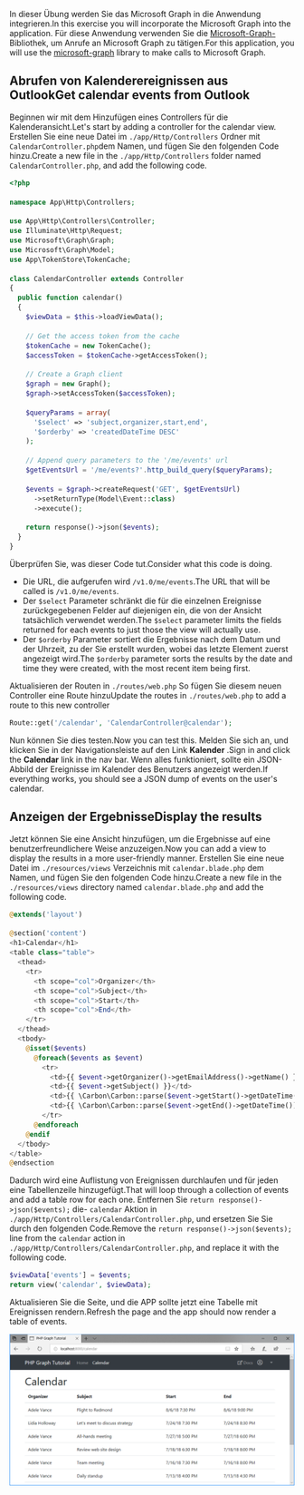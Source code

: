 <!-- markdownlint-disable MD002 MD041 -->

<span data-ttu-id="d2c5b-101">In dieser Übung werden Sie das Microsoft Graph in die Anwendung integrieren.</span><span class="sxs-lookup"><span data-stu-id="d2c5b-101">In this exercise you will incorporate the Microsoft Graph into the application.</span></span> <span data-ttu-id="d2c5b-102">Für diese Anwendung verwenden Sie die [Microsoft-Graph-](https://github.com/microsoftgraph/msgraph-sdk-php) Bibliothek, um Anrufe an Microsoft Graph zu tätigen.</span><span class="sxs-lookup"><span data-stu-id="d2c5b-102">For this application, you will use the [microsoft-graph](https://github.com/microsoftgraph/msgraph-sdk-php) library to make calls to Microsoft Graph.</span></span>

## <a name="get-calendar-events-from-outlook"></a><span data-ttu-id="d2c5b-103">Abrufen von Kalenderereignissen aus Outlook</span><span class="sxs-lookup"><span data-stu-id="d2c5b-103">Get calendar events from Outlook</span></span>

<span data-ttu-id="d2c5b-104">Beginnen wir mit dem Hinzufügen eines Controllers für die Kalenderansicht.</span><span class="sxs-lookup"><span data-stu-id="d2c5b-104">Let's start by adding a controller for the calendar view.</span></span> <span data-ttu-id="d2c5b-105">Erstellen Sie eine neue Datei im `./app/Http/Controllers` Ordner mit `CalendarController.php`dem Namen, und fügen Sie den folgenden Code hinzu.</span><span class="sxs-lookup"><span data-stu-id="d2c5b-105">Create a new file in the `./app/Http/Controllers` folder named `CalendarController.php`, and add the following code.</span></span>

```php
<?php

namespace App\Http\Controllers;

use App\Http\Controllers\Controller;
use Illuminate\Http\Request;
use Microsoft\Graph\Graph;
use Microsoft\Graph\Model;
use App\TokenStore\TokenCache;

class CalendarController extends Controller
{
  public function calendar()
  {
    $viewData = $this->loadViewData();

    // Get the access token from the cache
    $tokenCache = new TokenCache();
    $accessToken = $tokenCache->getAccessToken();

    // Create a Graph client
    $graph = new Graph();
    $graph->setAccessToken($accessToken);

    $queryParams = array(
      '$select' => 'subject,organizer,start,end',
      '$orderby' => 'createdDateTime DESC'
    );

    // Append query parameters to the '/me/events' url
    $getEventsUrl = '/me/events?'.http_build_query($queryParams);

    $events = $graph->createRequest('GET', $getEventsUrl)
      ->setReturnType(Model\Event::class)
      ->execute();

    return response()->json($events);
  }
}
```

<span data-ttu-id="d2c5b-106">Überprüfen Sie, was dieser Code tut.</span><span class="sxs-lookup"><span data-stu-id="d2c5b-106">Consider what this code is doing.</span></span>

- <span data-ttu-id="d2c5b-107">Die URL, die aufgerufen wird `/v1.0/me/events`.</span><span class="sxs-lookup"><span data-stu-id="d2c5b-107">The URL that will be called is `/v1.0/me/events`.</span></span>
- <span data-ttu-id="d2c5b-108">Der `$select` Parameter schränkt die für die einzelnen Ereignisse zurückgegebenen Felder auf diejenigen ein, die von der Ansicht tatsächlich verwendet werden.</span><span class="sxs-lookup"><span data-stu-id="d2c5b-108">The `$select` parameter limits the fields returned for each events to just those the view will actually use.</span></span>
- <span data-ttu-id="d2c5b-109">Der `$orderby` Parameter sortiert die Ergebnisse nach dem Datum und der Uhrzeit, zu der Sie erstellt wurden, wobei das letzte Element zuerst angezeigt wird.</span><span class="sxs-lookup"><span data-stu-id="d2c5b-109">The `$orderby` parameter sorts the results by the date and time they were created, with the most recent item being first.</span></span>

<span data-ttu-id="d2c5b-110">Aktualisieren der Routen in `./routes/web.php` So fügen Sie diesem neuen Controller eine Route hinzu</span><span class="sxs-lookup"><span data-stu-id="d2c5b-110">Update the routes in `./routes/web.php` to add a route to this new controller</span></span>

```php
Route::get('/calendar', 'CalendarController@calendar');
```

<span data-ttu-id="d2c5b-111">Nun können Sie dies testen.</span><span class="sxs-lookup"><span data-stu-id="d2c5b-111">Now you can test this.</span></span> <span data-ttu-id="d2c5b-112">Melden Sie sich an, und klicken Sie in der Navigationsleiste auf den Link **Kalender** .</span><span class="sxs-lookup"><span data-stu-id="d2c5b-112">Sign in and click the **Calendar** link in the nav bar.</span></span> <span data-ttu-id="d2c5b-113">Wenn alles funktioniert, sollte ein JSON-Abbild der Ereignisse im Kalender des Benutzers angezeigt werden.</span><span class="sxs-lookup"><span data-stu-id="d2c5b-113">If everything works, you should see a JSON dump of events on the user's calendar.</span></span>

## <a name="display-the-results"></a><span data-ttu-id="d2c5b-114">Anzeigen der Ergebnisse</span><span class="sxs-lookup"><span data-stu-id="d2c5b-114">Display the results</span></span>

<span data-ttu-id="d2c5b-115">Jetzt können Sie eine Ansicht hinzufügen, um die Ergebnisse auf eine benutzerfreundlichere Weise anzuzeigen.</span><span class="sxs-lookup"><span data-stu-id="d2c5b-115">Now you can add a view to display the results in a more user-friendly manner.</span></span> <span data-ttu-id="d2c5b-116">Erstellen Sie eine neue Datei im `./resources/views` Verzeichnis mit `calendar.blade.php` dem Namen, und fügen Sie den folgenden Code hinzu.</span><span class="sxs-lookup"><span data-stu-id="d2c5b-116">Create a new file in the `./resources/views` directory named `calendar.blade.php` and add the following code.</span></span>

```php
@extends('layout')

@section('content')
<h1>Calendar</h1>
<table class="table">
  <thead>
    <tr>
      <th scope="col">Organizer</th>
      <th scope="col">Subject</th>
      <th scope="col">Start</th>
      <th scope="col">End</th>
    </tr>
  </thead>
  <tbody>
    @isset($events)
      @foreach($events as $event)
        <tr>
          <td>{{ $event->getOrganizer()->getEmailAddress()->getName() }}</td>
          <td>{{ $event->getSubject() }}</td>
          <td>{{ \Carbon\Carbon::parse($event->getStart()->getDateTime())->format('n/j/y g:i A') }}</td>
          <td>{{ \Carbon\Carbon::parse($event->getEnd()->getDateTime())->format('n/j/y g:i A') }}</td>
        </tr>
      @endforeach
    @endif
  </tbody>
</table>
@endsection
```

<span data-ttu-id="d2c5b-117">Dadurch wird eine Auflistung von Ereignissen durchlaufen und für jeden eine Tabellenzeile hinzugefügt.</span><span class="sxs-lookup"><span data-stu-id="d2c5b-117">That will loop through a collection of events and add a table row for each one.</span></span> <span data-ttu-id="d2c5b-118">Entfernen Sie `return response()->json($events);` die- `calendar` Aktion in `./app/Http/Controllers/CalendarController.php`, und ersetzen Sie Sie durch den folgenden Code.</span><span class="sxs-lookup"><span data-stu-id="d2c5b-118">Remove the `return response()->json($events);` line from the `calendar` action in `./app/Http/Controllers/CalendarController.php`, and replace it with the following code.</span></span>

```php
$viewData['events'] = $events;
return view('calendar', $viewData);
```

<span data-ttu-id="d2c5b-119">Aktualisieren Sie die Seite, und die APP sollte jetzt eine Tabelle mit Ereignissen rendern.</span><span class="sxs-lookup"><span data-stu-id="d2c5b-119">Refresh the page and the app should now render a table of events.</span></span>

![Ein Screenshot der Ereignistabelle](./images/add-msgraph-01.png)
